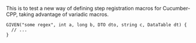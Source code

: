 This is to test a new way of defining step registration macros for
Cucumber-CPP, taking advantage of variadic macros.

```
GIVEN("some regex", int a, long b, DTO dto, string c, DataTable dt) {
  // ...
}
```
